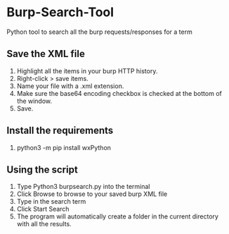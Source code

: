 # Burp-Search-Tool
Python tool to search all the burp requests/responses for a term

## Save the XML file
1. Highlight all the items in your burp HTTP history.
2. Right-click > save items.
3. Name your file with a .xml extension.
4. Make sure the base64 encoding checkbox is checked at the bottom of the window.
5. Save.

## Install the requirements
1. python3 -m pip install wxPython

## Using the script
1. Type Python3 burpsearch.py into the terminal
2. Click Browse to browse to your saved burp XML file
3. Type in the search term
4. Click Start Search
5. The program will automatically create a folder in the current directory with all the results.
